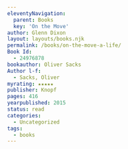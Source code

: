```yaml
---
eleventyNavigation:
  parent: Books
  key: 'On the Move'
author: Glenn Dixon
layout: layouts/books.njk
permalink: /books/on-the-move-a-life/
Book Id:
  - 24976878
bookauthor: Oliver Sacks
Author l-f:
  - Sacks, Oliver
myrating: ★★★★★
publisher: Knopf
pages: 416
yearpublished: 2015
status: read
categories:
  - Uncategorized
tags:
  - books
---
```

